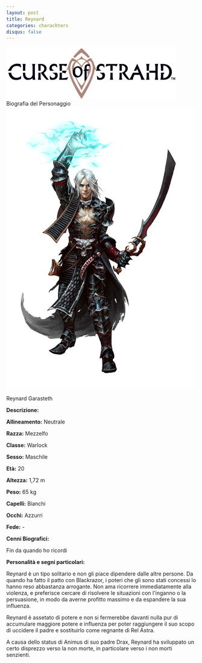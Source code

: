 ```yaml
---
layout: post
title: Reynard
categories: charachters
disqus: false
---
```

  <div class="centerimg"> <img src="/static/img/COS-logo.png"  alt=" "/> </div>
Biografia del Personaggio
  <div class="portraitch"> <img src="/static/img/reynard.jpg"  alt=" "/> </div>

Reynard Garasteth

**Descrizione:**

**Allineamento:** Neutrale

**Razza:** Mezzelfo

**Classe:** Warlock

**Sesso:** Maschile

**Età:** 20

**Altezza:** 1,72 m

**Peso:** 65 kg

**Capelli:** Bianchi

**Occhi:** Azzurri

**Fede:** -

**Cenni Biografici:**

Fin da quando ho ricordi

**Personalità e segni particolari:**

Reynard è un tipo solitario e non gli piace dipendere dalle altre persone. Da quando ha fatto il patto con Blackrazor, i poteri che gli sono stati concessi lo hanno reso abbastanza arrogante. Non ama ricorrere immediatamente alla violenza, e preferisce cercare di risolvere le situazioni con l&#39;inganno o la persuasione, in modo da averne profitto massimo e da espandere la sua influenza.

Reynard è assetato di potere e non si fermerebbe davanti nulla pur di accumulare maggiore potere e influenza per poter raggiungere il suo scopo di uccidere il padre e sostituirlo come regnante di Rel Astra.

A causa dello status di Animus di suo padre Drax, Reynard ha sviluppato un certo disprezzo verso la non morte, in particolare verso i non morti senzienti.
